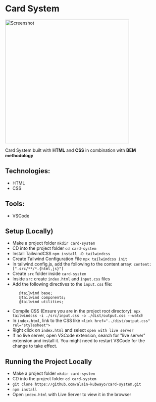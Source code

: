 # Card System

<p float="center">
    <img src="screenshot-lg.png" alt="Screenshot" height="400" />
</p>

Card System built with **HTML** and **CSS** in combination with **BEM methodology**

## Technologies:

* HTML
* CSS

## Tools:

* VSCode

## Setup (Locally)

* Make a project folder
`mkdir card-system`
* CD into the project folder
`cd card-system`
* Install TailwindCSS
`npm install -D tailwindcss`
* Create Tailwind Configuration File
`npx tailwindcss init`
* In tailwind.config.js, add the following to the content array:
`content: [".src/**/*.{html,js}"]`
* Create `src` folder inside `card-system`
* Inside `src` create `index.html` and `input.css` files
* Add the following directives to the `input.css` file:
     ```
        @tailwind base;
        @tailwind components;
        @tailwind utilities;
    ```
* Compile CSS (Ensure you are in the project root directory):
`npx tailwindcss -i ./src/input.css -o ./dist/output.css --watch`
* In `index.html`, link to the CSS like `<link href="../dist/output.css" rel="stylesheet">`
* Right click on `index.html` and select `open with live server`
* If no live server, open VSCode extension, search for "live server" extension and install it. You might need to restart VSCode for the change to take effect.

## Running the Project Locally

* Make a project folder
`mkdir card-system`
* CD into the project folder
`cd card-system`
* `git clone https://github.com/alain-kubwayo/card-system.git`
* `npm install`
* Open `index.html` with Live Server to view it in the browser

